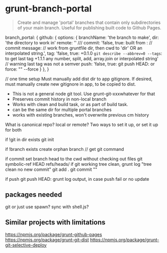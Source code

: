 # grunt-branch-portal

> Create and manage 'portal' branches that contain only subdirectories of your main branch. Useful for publishing built code to Github Pages.


branch_portal: {
  github: {
    options: {
      branchName: 'the branch to make',
      dir: 'the directory to work in'
      remote: ''
      ///
      commit: 'false,
        true: built from <packageName> <appbranchname>:<appcommit>
          // <packageName> commit message: <appcommitmsg>
          // work from gruntfile dir, then cwd to 'dir'
        OR an interpolated string.',
      tag: 'false,
        true: +0.1.0
        `git describe --abbrev=0 --tags`: to get last tag
        +1.1.1 any number, split, add, array.join
        or interpolated string'
        // warning last tag was not a semver
      push: 'false,
        true: git push <remote> HEAD:<branch>
        or force: "" --force
    }
  },
}

// one time setup
Must manually add dist dir to app gitignore.
If desired, must manually create new gitignore in app, to be copied to dist.

- This is not a general node git tool. Use grunt-git-xxxwhatever for that
- Preserves commit history in non-local branch
- Works with clean and build task, or as part of build task. 
- can be the same dir for multiple portal branches
- works with existing branches, won't overwrite previous cm history 

What is canonical repo? local or remote? Two ways to set it up, or set it up for both


<!-- if main repo gitignore exists
  if !main repo gitignore contains dir /// Should be automatic or manual? 
    node add gitignore to main repo gitignore 
    ^^ this should be done manually -->

if !git in dir exists
  git init

<!-- if !remote <remoteName>
  git remote add remoteName remoteRepo -->

if !branch exists
  create orphan branch // get git command

if commit
  set branch head to the cwd without checking out files
    git symbolic-ref HEAD refs/heads/<branch>
  if git working tree clean, grunt log "tree clean no new commit"
    git add .
    git commit "<commitMessage>"

if push
  git push <remote> HEAD:<branch>
  grunt log output, in case push fail or no update

## packages needed

git or just use spawn?
sync with shell.js?

## Similar projects with limitations

https://npmjs.org/package/grunt-github-pages
https://npmjs.org/package/grunt-git-dist
https://npmjs.org/package/grunt-git-selective-deploy

